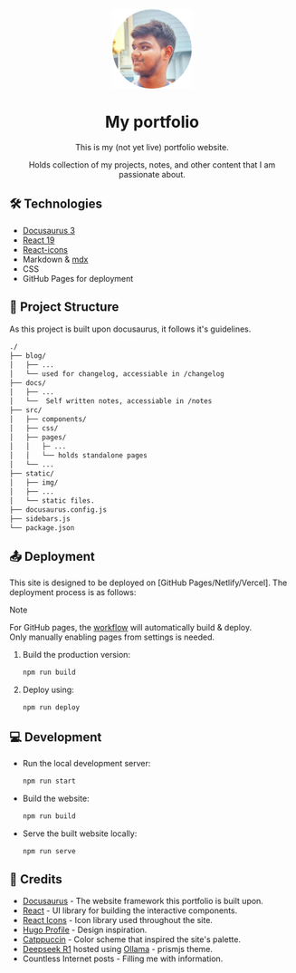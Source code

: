 <div align="center">
    <img src="./static/img/profile-circle.png" width=140>
    <h1>My portfolio</h1>
    <p>This is my (not yet live) portfolio website.</p>
    <p>Holds collection of my projects, notes, and other content that I am passionate about.</p>
</div>


## 🛠 Technologies

- [Docusaurus 3](https://docusaurus.io/)
- [React 19](https://react.dev)
- [React-icons](https://react-icons.github.io/)
- Markdown & [mdx](https://mdxjs.com)
- CSS
- GitHub Pages for deployment

## 📁 Project Structure

As this project is built upon docusaurus, it follows it's guidelines.

```
./
├── blog/
│   ├── ...
│   └── used for changelog, accessiable in /changelog 
├── docs/
│   ├── ...
│   └──  Self written notes, accessiable in /notes
├── src/
│   ├── components/
│   ├── css/
│   ├── pages/
│   │   ├─ ...
│   │   └── holds standalone pages
│   └── ...
├── static/
│   ├── img/
│   ├── ...
│   └── static files.
├── docusaurus.config.js
├── sidebars.js
└── package.json
```

## 📤 Deployment

This site is designed to be deployed on [GitHub Pages/Netlify/Vercel]. The deployment process is as follows:

>[!NOTE]
> For GitHub pages, the [workflow](./.github/workflows/deploy.yml) will automatically build & deploy.  
> Only manually enabling pages from settings is needed.  

1. Build the production version:

    ```bash
    npm run build
    ```

2. Deploy using:

    ```bash
    npm run deploy
    ```


## 💻 Development

- Run the local development server:

    ```bash
    npm run start
    ```

- Build the website:

    ```bash
    npm run build
    ```

- Serve the built website locally:

    ```bash
    npm run serve
    ```


## 📄 Credits

- [Docusaurus](https://docusaurus.io/) - The website framework this portfolio is built upon.
- [React](https://react.dev) - UI library for building the interactive components.
- [React Icons](https://react-icons.github.io/) - Icon library used throughout the site.
- [Hugo Profile](https://hugo-profile.netlify.app/) - Design inspiration.
- [Catppuccin](https://github.com/catppuccin/catppuccin) - Color scheme that inspired the site's palette.
- [Deepseek R1](https://www.deepseek.com/) hosted using [Ollama](https://ollama.com/library/deepseek-r1) - prismjs theme.
- Countless Internet posts - Filling me with information.